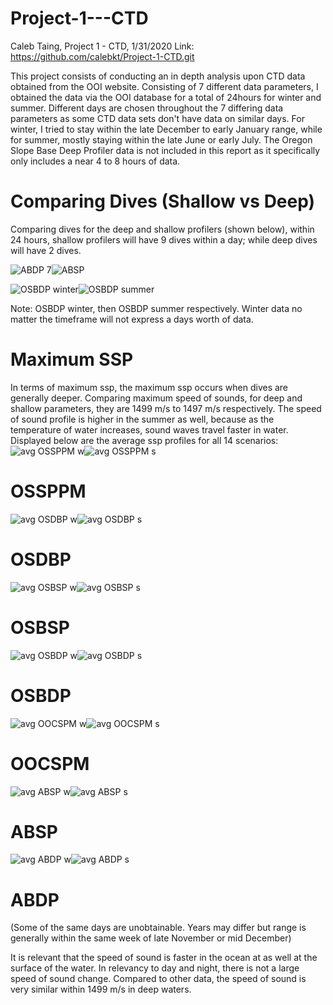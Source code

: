 # Project-1---CTD
Caleb Taing, Project 1 - CTD, 1/31/2020
Link: https://github.com/calebkt/Project-1-CTD.git 

This project consists of conducting an in depth analysis upon CTD data obtained from the OOI website. Consisting of 7 different data parameters, I obtained the data via the OOI database for a total of 24hours for winter and summer. Different days are chosen throughout the 7 differing data parameters as some CTD data sets don't have data on similar days. For winter, I tried to stay within the late December to early January range, while for summer, mostly staying within the late June or early July. The Oregon Slope Base Deep Profiler data is not included in this report as it specifically only includes a near 4 to 8 hours of data. 
# Comparing Dives (Shallow vs Deep)
Comparing dives for the deep and shallow profilers (shown below), within 24 hours, shallow profilers will have 9 dives within a day; while deep dives will have 2 dives. 

![ABDP 7](https://github.com/calebkt/Project-1---CTD/blob/master/images/ABDP%207.PNG)![ABSP](https://github.com/calebkt/Project-1---CTD/blob/master/images/ABDP%207.PNG)

![OSBDP winter](https://github.com/calebkt/Project-1-CTD/blob/master/images/OSBDP%20winter.PNG)![OSBDP summer](https://github.com/calebkt/Project-1-CTD/blob/master/images/OSBDP%20summer.PNG)

Note: OSBDP winter, then OSBDP summer respectively. Winter data no matter the timeframe will not express a days worth of data. 

# Maximum SSP
In terms of maximum ssp, the maximum ssp occurs when dives are generally deeper. 
Comparing maximum speed of sounds, for deep and shallow parameters, they are 1499 m/s to 1497 m/s respectively. The speed of sound profile is higher in the summer as well, because as the temperature of water increases, sound waves travel faster in water.
Displayed below are the average ssp profiles for all 14 scenarios:
![avg OSSPPM w](https://github.com/calebkt/Project-1-CTD/blob/master/images/avg%20OSSPPM%20w.PNG)![avg OSSPPM s](https://github.com/calebkt/Project-1-CTD/blob/master/images/avg%20OSSPPM%20s.PNG)
# OSSPPM

![avg OSDBP w](https://github.com/calebkt/Project-1-CTD/blob/master/images/avg%20OSDBP%20w.PNG)![avg OSDBP s](https://github.com/calebkt/Project-1-CTD/blob/master/images/avg%20OSDBP%20s.PNG)
# OSDBP

![avg OSBSP w](https://github.com/calebkt/Project-1-CTD/blob/master/images/avg%20OSBSP%20w.PNG)![avg OSBSP s](https://github.com/calebkt/Project-1-CTD/blob/master/images/avg%20OSBSP%20s.PNG)
# OSBSP

![avg OSBDP w](https://github.com/calebkt/Project-1-CTD/blob/master/images/avg%20OSBDP%20w.PNG)![avg OSBDP s](https://github.com/calebkt/Project-1-CTD/blob/master/images/avg%20OSBDP%20s.PNG)
# OSBDP

![avg OOCSPM w](https://github.com/calebkt/Project-1-CTD/blob/master/images/avg%20OOCSPM%20w.PNG)![avg OOCSPM s](https://github.com/calebkt/Project-1-CTD/blob/master/images/avg%20OOCSPM%20s.PNG)
# OOCSPM

![avg ABSP w](https://github.com/calebkt/Project-1-CTD/blob/master/images/avg%20ABSP%20w.PNG)![avg ABSP s](https://github.com/calebkt/Project-1-CTD/blob/master/images/avg%20ABSP%20s.PNG)
# ABSP

![avg ABDP w](https://github.com/calebkt/Project-1-CTD/blob/master/images/avg%20ABDP%20w.PNG)![avg ABDP s](https://github.com/calebkt/Project-1-CTD/blob/master/images/avg%20ABDP%20s.PNG)
# ABDP

(Some of the same days are unobtainable. Years may differ but range is generally within the same week of late November or mid December)

It is relevant that the speed of sound is faster in the ocean at as well at the surface of the water. In relevancy to day and night, there is not a large speed of sound change. Compared to other data, the speed of sound is very similar within 1499 m/s in deep waters.
